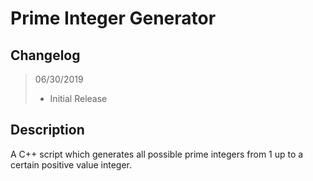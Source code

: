 # Prime Integer Generator

## Changelog

> 06/30/2019
> - Initial Release

## Description
A C++ script which generates all possible prime integers from 1 up to a certain positive value integer.
